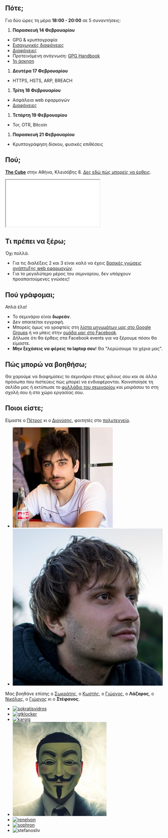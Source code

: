 <!-- <iframe src="//www.ustream.tv/embed/16669704?wmode=direct" style="border: 0 none transparent;" frameborder="no" width="480" height="302"></iframe><br /> -->

Πότε;
-----
Για δύο ώρες τη μέρα **18:00 - 20:00** σε 5 συναντήσεις:

1. **Παρασκευή 14 Φεβρουαρίου**
 * GPG & κρυπτογραφία
 * [Εισαγωγικές διαφάνειες](https://github.com/gtklocker/security-class/raw/master/slides/00_administrativa.pdf)
 * [Διαφάνειες](https://github.com/gtklocker/security-class/raw/master/slides/01_GPG.pdf)
 * Προτεινόμενη ανάγνωση: [GPG Handbook](http://www.gnupg.org/gph/en/manual.html)
 * [1η άσκηση](#exercises/1)
1. **Δευτέρα 17 Φεβρουαρίου**
 * HTTPS, HSTS, ARP, BREACH
1. **Τρίτη 18 Φεβρουαρίου**
 * Ασφάλεια web εφαρμογών
 * [Διαφάνειες](https://github.com/gtklocker/security-class/raw/master/slides/03_web.pdf)
1. **Τετάρτη 19 Φεβρουαρίου**
 * Tor, OTR, Bitcoin
1. **Παρασκευή 21 Φεβρουαρίου**
 * Κρυπτογράφηση δίσκου, φυσικές επιθέσεις

Πού;
----
**[The Cube](http://thecube.gr/)** στην Αθήνα, Κλεισόβης 8. [Δες εδώ πώς μπορείς να έρθεις](https://www.google.com/maps?daddr=The+Cube+Athens,+Klisovis+8,+Athina,+106+77,+Kentrikos+Tomeas+Athinon,+Greece&hl=en&sll=37.985406,23.732071&sspn=0.006291,0.011362&geocode=FX6cQwIdZx9qASGgaDKWpEDVASl9qh8gMb2hFDGgaDKWpEDVAQ&oq=The+Cube+Athens,+Klisovis+8,+Athina+106+77,+Greece&dirflg=r&ttype=now&noexp=0&noal=0&sort=def&mra=ls&t=m&z=17&start=0).

<div class='cube'>
    <iframe src='webgl-seminar/demos/2-shading/6-companion-cube-shaded.html'></iframe>
</div>

Τι πρέπει να ξέρω;
------------------
Όχι πολλά.

* Για τις διαλέξεις 2 και 3 είναι καλό να έχεις [βασικές γνώσεις ανάπτυξης web εφαρμογών](http://web-seminar.softlab.ntua.gr/).
* Για το μεγαλύτερο μέρος του σεμιναρίου, δεν υπάρχουν προαπαιτούμενες γνώσεις!

Πού γράφομαι;
-------------
Απλά έλα!

* Το σεμινάριο είναι **δωρεάν**.
* Δεν απαιτείται εγγραφή.
* Μπορείς όμως να γραφτείς στη [λίστα μηνυμάτων μας στο Google Groups](https://groups.google.com/forum/#!forum/security-class-gr) ή να μπεις στην [ομάδα μας στο Facebook](https://www.facebook.com/groups/1449508148600922/).
* Δήλωσε ότι θα έρθεις στα Facebook events για να ξέρουμε πόσοι θα είμαστε.
* **Μην ξεχάσεις να φέρεις το laptop σου**! Θα "λερώσουμε τα χέρια μας".

Πώς μπορώ να βοηθήσω;
-----------------
Θα χαρούμε να διαφημίσεις το σεμινάριο στους φίλους σου και σε άλλα πρόσωπα που πιστεύεις πώς μπορεί να ενδιαφέρονται. Κοινοποίησε τη σελίδα μας ή εκτύπωσε το [φυλλάδιο του σεμιναρίου](images/flyer.jpg) και μοιράσου το στη σχολή σου ή στο χώρο εργασίας σου.

Ποιοι είστε;
------------
Είμαστε ο [Πέτρος](https://twitter.com/petrosagg) κι ο [Διονύσης](https://twitter.com/dionyziz), φοιτητές στο [πολυτεχνείο](http://ece.ntua.gr/).

<ul class="faces clearfix">
    <li><a href="https://twitter.com/petrosagg"><img src="images/petrosagg.jpg" alt="petrosagg" /></a></li>
    <li><a href="https://twitter.com/dionyziz"><img src="images/dionyziz.jpg" alt="dionyziz" /></a></li>
</ul>

Μας βοηθάνε επίσης ο [Σωκράτης](https://twitter.com/sokratisvidros), ο [Κωστής](https://twitter.com/gtklocker), ο [Γιώργος](https://void.gr/), ο **Λάζαρος**, ο [Νικόλας](https://twitter.com/Renelvon), ο [Γιώργος](https://twitter.com/sophron_) κι ο **Στέφανος**.

<ul class="faces clearfix">
    <li><a href="https://twitter.com/sokratisvidros"><img src="https://www.gravatar.com/avatar/a2827fa33bfa6df874697c63373fc7dd?s=400" alt="sokratisvidros" /></a></li>
    <li><a href="https://twitter.com/gtklocker"><img src="https://www.gravatar.com/avatar/82628d534722acba1bbd2768f6d8c559?s=400" alt="gtklocker" /></a></li>
    <li><a href="https://twitter.com/kargig"><img src="https://www.gravatar.com/avatar/5e81d893294a1f25ac8478ce816d2bd8?s=400" alt="kargig" /></a></li>
    <li><img src="images/anonymous.jpg" alt="lazaros" /></li>
    <li><a href="https://twitter.com/renelvon"><img src="https://graph.facebook.com/renelvon/picture?type=large" alt="renelvon" /></a></li>
    <li><a href="https://twitter.com/sophron_"><img src="https://www.gravatar.com/avatar/c51803804b2667b809256105ec574ab4?s=400" alt="sophron" /></a></li>
    <li><img src="https://s.gravatar.com/avatar/f9295446361c9d7d231e4fc0c02321d1?s=400" alt="stefanosliv" /></a></li> 
</ul>
